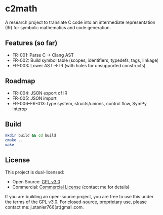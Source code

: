 # c2math

A research project to translate C code into an intermediate representation (IR) for symbolic mathematics and code generation.

## Features (so far)
- FR-001: Parse C → Clang AST
- FR-002: Build symbol table (scopes, identifiers, typedefs, tags, linkage)
- FR-003: Lower AST → IR (with holes for unsupported constructs)

## Roadmap
- FR-004: JSON export of IR
- FR-005: JSON import
- FR-006–FR-013: type system, structs/unions, control flow, SymPy interop

## Build
```bash
mkdir build && cd build
cmake ..
make
```

## License

This project is dual-licensed:

- Open Source: [GPL v3.0](./LICENSE)
- Commercial: [Commercial License](./LICENSE-COMMERCIAL) (contact me for details)

If you are building an open-source project, you are free to use this under the terms of the GPL v3.0.
For closed-source, proprietary use, please contact me: j.stanier766(at)gmail.com.

